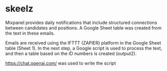 # skeelz

Mixpanel provides daily notifications that include structured connections between candidates and positions. A Google Sheet table was created from the text in these emails.

Emails are received using the IFTTT (ZAPIER) platform in the Google Sheet table (Sheet 1). In the next step, a Google script is used to process the text, and then a table based on the ID numbers is created (output2).

https://chat.openai.com/ was used to write the script
